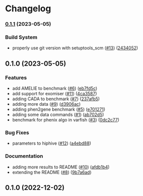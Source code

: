 # Changelog

### [0.1.1](https://www.github.com/bihealth/gene-ranking-shootout/compare/v0.1.0...v0.1.1) (2023-05-05)


### Build System

* properly use git version with setuptools_scm ([#13](https://www.github.com/bihealth/gene-ranking-shootout/issues/13)) ([2434052](https://www.github.com/bihealth/gene-ranking-shootout/commit/243405280d799f0e62157ebc7baa62677cb4ecdc))

## 0.1.0 (2023-05-05)


### Features

* add AMELIE to benchmark ([#6](https://www.github.com/bihealth/gene-ranking-shootout/issues/6)) ([eb7fd5c](https://www.github.com/bihealth/gene-ranking-shootout/commit/eb7fd5ceacb9138e4bd4e5a1eb6988e0cd9f21c5))
* add support for exomiser ([#11](https://www.github.com/bihealth/gene-ranking-shootout/issues/11)) ([4ca3587](https://www.github.com/bihealth/gene-ranking-shootout/commit/4ca3587994b748a79c96acaea5f0c8b3ab4b22db))
* adding CADA to benchmark ([#7](https://www.github.com/bihealth/gene-ranking-shootout/issues/7)) ([237afb5](https://www.github.com/bihealth/gene-ranking-shootout/commit/237afb5283d2474a2a744ef536603725e395f458))
* adding more data ([#9](https://www.github.com/bihealth/gene-ranking-shootout/issues/9)) ([d3906ac](https://www.github.com/bihealth/gene-ranking-shootout/commit/d3906aca4008d553daf623c99ef2c5ce957a860b))
* adding phen2gene benchmark ([#5](https://www.github.com/bihealth/gene-ranking-shootout/issues/5)) ([e701271](https://www.github.com/bihealth/gene-ranking-shootout/commit/e701271cb94b70db24645e50e3193b43faa5b053))
* adding some data commands ([#1](https://www.github.com/bihealth/gene-ranking-shootout/issues/1)) ([ab702d5](https://www.github.com/bihealth/gene-ranking-shootout/commit/ab702d57a521d6194263511599b4fbd48b016fde))
* benchmark for phenix algo in varfish ([#3](https://www.github.com/bihealth/gene-ranking-shootout/issues/3)) ([0dc2c77](https://www.github.com/bihealth/gene-ranking-shootout/commit/0dc2c77b6c549bfcde9743e09e94627e9398ed3b))


### Bug Fixes

* parameters to hiphive ([#12](https://www.github.com/bihealth/gene-ranking-shootout/issues/12)) ([a4ebd88](https://www.github.com/bihealth/gene-ranking-shootout/commit/a4ebd885b2eb43cd5d5da326b9ce25b006daca0b))


### Documentation

* adding more results to README ([#10](https://www.github.com/bihealth/gene-ranking-shootout/issues/10)) ([afdb1b4](https://www.github.com/bihealth/gene-ranking-shootout/commit/afdb1b4e594686035c93c806947c4d6b0dce30ca))
* extending the README ([#8](https://www.github.com/bihealth/gene-ranking-shootout/issues/8)) ([9b7a6ad](https://www.github.com/bihealth/gene-ranking-shootout/commit/9b7a6ad724db99821fa8badbf30f5cd846fbb32b))

## 0.1.0 (2022-12-02)
